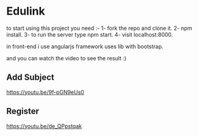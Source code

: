 # Edulink


to start using this project you need :- 
1- fork the repo and clone it. 
2- npm install. 
3- to run the server type npm start. 
4- visit localhost:8000.

in front-end i use angularjs framework uses lib with bootstrap.

and you can watch the video to see the result :)

## Add Subject
https://youtu.be/9f-pGN9eUs0

## Register
https://youtu.be/de_QPpstqak 

